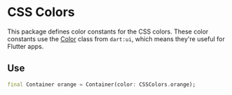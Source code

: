 CSS Colors
==========

This package defines color constants for the CSS colors. These color constants
use the [Color](https://api.flutter.dev/flutter/dart-ui/Color-class.html) class
from `dart:ui`, which means they're useful for Flutter apps.

Use
---

<?code-excerpt "test/css_colors_test.dart (Usage)"?>
```dart
final Container orange = Container(color: CSSColors.orange);
```
